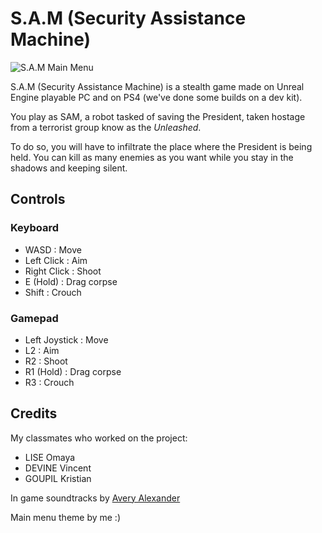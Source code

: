 # S.A.M (Security Assistance Machine)

![S.A.M Main Menu](SAM.gif)

S.A.M (Security Assistance Machine) is a stealth game made on Unreal Engine playable PC and on PS4 (we've done some builds on a dev kit).

You play as SAM, a robot tasked of saving the President, taken hostage from a terrorist group know as the *Unleashed*.

To do so, you will have to infiltrate the place where the President is being held.
You can kill as many enemies as you want while you stay in the shadows and keeping silent.

## Controls

### Keyboard

- WASD : Move
- Left Click : Aim
- Right Click : Shoot
- E (Hold) : Drag corpse
- Shift : Crouch

### Gamepad

- Left Joystick : Move
- L2 : Aim
- R2 : Shoot
- R1 (Hold) : Drag corpse
- R3 : Crouch

## Credits

My classmates who worked on the project:

- LISE Omaya
- DEVINE Vincent
- GOUPIL Kristian

In game soundtracks by [Avery Alexander](https://www.youtube.com/@xArcticxSilence/videos)

Main menu theme by me :)
